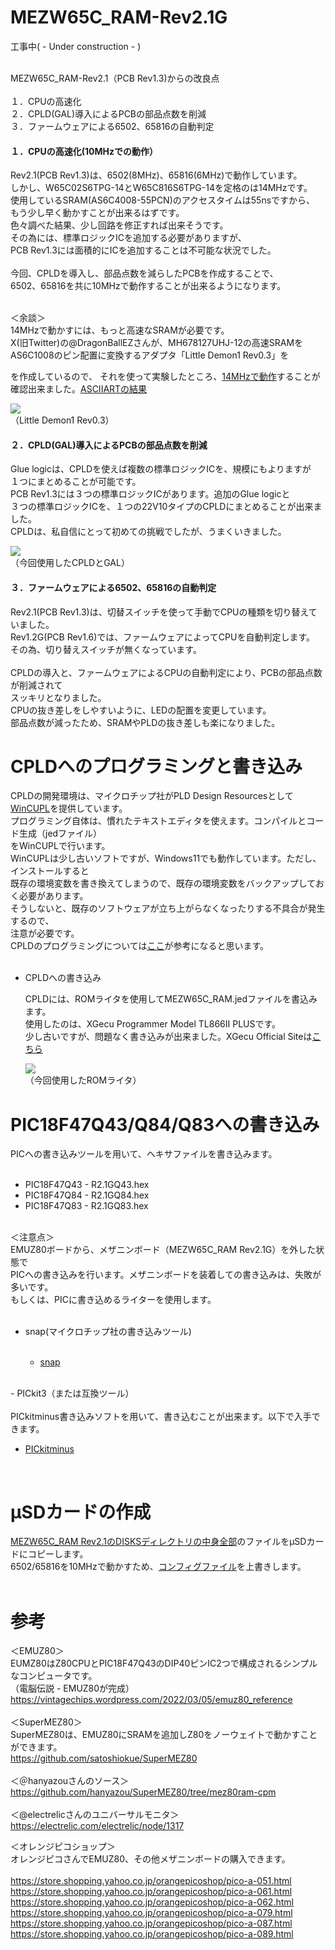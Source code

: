 # MEZW65C_RAM-Rev2.1G

工事中( - Under construction - )

<br>
MEZW65C_RAM-Rev2.1（PCB Rev1.3)からの改良点<br>
<br>
１．CPUの高速化<br>
２．CPLD(GAL)導入によるPCBの部品点数を削減<br>
３．ファームウェアによる6502、65816の自動判定<br>

#### １．CPUの高速化(10MHzでの動作）
Rev2.1(PCB Rev1.3)は、6502(8MHz)、65816(6MHz)で動作しています。<br>
しかし、W65C02S6TPG-14とW65C816S6TPG-14を定格のは14MHzです。<br>
使用しているSRAM(AS6C4008-55PCN)のアクセスタイムは55nsですから、<br>
もう少し早く動かすことが出来るはずです。<br>
色々調べた結果、少し回路を修正すれば出来そうです。<br>
その為には、標準ロジックICを追加する必要がありますが、<br>
PCB Rev1.3には面積的にICを追加することは不可能な状況でした。<br>
<br>
今回、CPLDを導入し、部品点数を減らしたPCBを作成することで、<br>
6502、65816を共に10MHzで動作することが出来るようになります。<br>
  
<br>
＜余談＞<br>
14MHzで動かすには、もっと高速なSRAMが必要です。<br>
X(旧Twitter)の@DragonBallEZさんが、MH678127UHJ-12の高速SRAMを<br>
AS6C1008のピン配置に変換するアダプタ「Little Demon1 Rev0.3」を<br>

を作成しているので、 それを使って実験したところ、[14MHzで動作](photo/opening14MHz.png)することが<br>
確認出来ました。[ASCIIARTの結果](photo/asciiart.png)<br>

![](photo/LittleDemon1.jpg)<br>
（Little Demon1 Rev0.3）
<br>

#### ２．CPLD(GAL)導入によるPCBの部品点数を削減
Glue logicは、CPLDを使えば複数の標準ロジックICを、規模にもよりますが<br>
１つにまとめることが可能です。<br>
PCB Rev1.3には３つの標準ロジックICがあります。追加のGlue logicと<br>
３つの標準ロジックICを、１つの22V10タイプのCPLDにまとめることが出来ました。<br>
CPLDは、私自信にとって初めての挑戦でしたが、うまくいきました。<br>

![](photo/CPLD_GAL.JPG)<br>
（今回使用したCPLDとGAL）
<br>

#### ３．ファームウェアによる6502、65816の自動判定<br>
Rev2.1(PCB Rev1.3)は、切替スイッチを使って手動でCPUの種類を切り替えていました。<br>
Rev1.2G(PCB Rev1.6)では、ファームウェアによってCPUを自動判定します。<br>
その為、切り替えスイッチが無くなっています。<br>
<br>
CPLDの導入と、ファームウェアによるCPUの自動判定により、PCBの部品点数が削減されて<br>
スッキリとなりました。<br>
CPUの抜き差しをしやすいように、LEDの配置を変更しています。<br>
部品点数が減ったため、SRAMやPLDの抜き差しも楽になりました。<br>

# CPLDへのプログラミングと書き込み
CPLDの開発環境は、マイクロチップ社がPLD Design Resourcesとして[WinCUPL](https://www.microchip.com/en-us/products/fpgas-and-plds/spld-cplds/pld-design-resources)を提供しています。<br>
プログラミング自体は、慣れたテキストエディタを使えます。コンパイルとコード生成（jedファイル）<br>
をWinCUPLで行います。<br>
WinCUPLは少し古いソフトですが、Windows11でも動作しています。ただし、インストールすると<br>
既存の環境変数を書き換えてしまうので、既存の環境変数をバックアップしておく必要があります。<br>
そうしないと、既存のソフトウェアが立ち上がらなくなったりする不具合が発生するので、<br>
注意が必要です。<br>
CPLDのプログラミングについては[ここ](https://satoru8765.hatenablog.com/entry/2024/09/16/174243)が参考になると思います。<br>
<br>
 - CPLDへの書き込み<br>

   CPLDには、ROMライタを使用してMEZW65C_RAM.jedファイルを書込みます。<br>
   使用したのは、XGecu Programmer Model TL866Ⅱ PLUSです。<br>
   少し古いですが、問題なく書き込みが出来ました。XGecu Official Siteは[こちら](https://xgecu.myshopify.com/)<br>

   ![](photo/ROM_WRITER.JPG)<br>
（今回使用したROMライタ）

# PIC18F47Q43/Q84/Q83への書き込み
PICへの書き込みツールを用いて、ヘキサファイルを書き込みます。<br>
<br>
- PIC18F47Q43 - R2.1GQ43.hex
- PIC18F47Q84 - R2.1GQ84.hex
- PIC18F47Q83 - R2.1GQ83.hex
<br>
＜注意点＞<br>
EMUZ80ボードから、メザニンボード（MEZW65C_RAM Rev2.1G）を外した状態で<br>
PICへの書き込みを行います。メザニンボードを装着しての書き込みは、失敗が<br>
多いです。<br>
もしくは、PICに書き込めるライターを使用します。<br>
<br>

- snap(マイクロチップ社の書き込みツール)<br><br>

  - [snap](https://www.microchip.com/en-us/development-tool/PG164100)

<br>
- PICkit3（または互換ツール）<br><br>
  PICkitminus書き込みソフトを用いて、書き込むことが出来ます。以下で入手できます。<br>

  - [PICkitminus](http://kair.us/projects/pickitminus/)
<br>


# μSDカードの作成
[MEZW65C_RAM Rev2.1のDISKSディレクトリの中身全部](https://github.com/akih-san/MEZW65C_RAM-Rev2.1/tree/main/DISKS)のファイルをμSDカードにコピーします。<br>
6502/65816を10MHzで動かすため、[コンフィグファイル](DISKS)を上書きします。<br>
<br>

# 参考
＜EMUZ80＞<br>
EUMZ80はZ80CPUとPIC18F47Q43のDIP40ピンIC2つで構成されるシンプルなコンピュータです。<br>
（電脳伝説 - EMUZ80が完成）  <br>
https://vintagechips.wordpress.com/2022/03/05/emuz80_reference  <br>
<br>
＜SuperMEZ80＞<br>
SuperMEZ80は、EMUZ80にSRAMを追加しZ80をノーウェイトで動かすことができます。<br>
https://github.com/satoshiokue/SuperMEZ80<br>
<br>
＜＠hanyazouさんのソース＞<br>
https://github.com/hanyazou/SuperMEZ80/tree/mez80ram-cpm<br>
<br>
＜@electrelicさんのユニバーサルモニタ＞<br>
https://electrelic.com/electrelic/node/1317<br>

＜オレンジピコショップ＞  <br>
オレンジピコさんでEMUZ80、その他メザニンボードの購入できます。<br>
<br>
https://store.shopping.yahoo.co.jp/orangepicoshop/pico-a-051.html<br>
https://store.shopping.yahoo.co.jp/orangepicoshop/pico-a-061.html<br>
https://store.shopping.yahoo.co.jp/orangepicoshop/pico-a-062.html<br>
https://store.shopping.yahoo.co.jp/orangepicoshop/pico-a-079.html<br>
https://store.shopping.yahoo.co.jp/orangepicoshop/pico-a-087.html<br>
https://store.shopping.yahoo.co.jp/orangepicoshop/pico-a-089.html<br>


